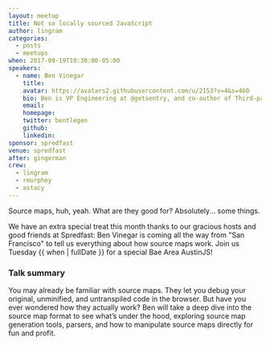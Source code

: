 ```yaml
---
layout: meetup
title: Not so locally sourced JavaScript
author: lingram
categories:
  - posts
  - meetups
when: 2017-09-19T19:30:00-05:00
speakers:
  - name: Ben Vinegar
    title:
    avatar: https://avatars2.githubusercontent.com/u/2153?v=4&s=460
    bio: Ben is VP Engineering at @getsentry, and co-author of Third-party JavaScript. People respected him in 2013.
    email:
    homepage:
    twitter: bentlegen
    github:
    linkedin:
sponsor: spredfast
venue: spredfast
after: gingerman
crew:
  - lingram
  - rmurphey
  - astacy
---
```


Source maps, huh, yeah. What are they good for? Absolutely... some things.

We have an extra special treat this month thanks to our gracious hosts and good friends at Spredfast: Ben Vinegar is coming all the way from "San Francisco" to tell us everything about how source maps work. Join us Tuesday {{ when | fullDate }} for a special Bae Area AustinJS!

### Talk summary

You may already be familiar with source maps. They let you debug your original, unminified, and untranspiled code in the browser. But have you ever wondered how they actually work? Ben will take a deep dive into the source map format to see what’s under the hood, exploring source map generation tools, parsers, and how to manipulate source maps directly for fun and profit.
